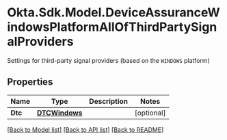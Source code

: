 # Okta.Sdk.Model.DeviceAssuranceWindowsPlatformAllOfThirdPartySignalProviders
Settings for third-party signal providers (based on the `WINDOWS` platform)

## Properties

Name | Type | Description | Notes
------------ | ------------- | ------------- | -------------
**Dtc** | [**DTCWindows**](DTCWindows.md) |  | [optional] 

[[Back to Model list]](../README.md#documentation-for-models) [[Back to API list]](../README.md#documentation-for-api-endpoints) [[Back to README]](../README.md)

